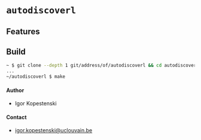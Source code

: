 # `autodiscoverl`


## Features


## Build
```sh
~ $ git clone --depth 1 git/address/of/autodiscoverl && cd autodiscoverl
...
~/autodiscoverl $ make
```

#### Author
- Igor Kopestenski

#### Contact
- igor.kopestenski@uclouvain.be